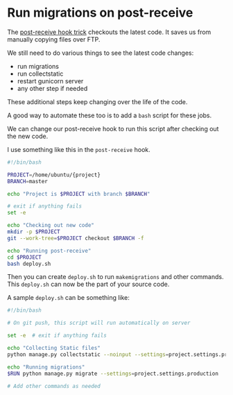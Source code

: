 # Run migrations on post-receive

The [post-receive hook trick](https://gist.github.com/noelboss/3fe13927025b89757f8fb12e9066f2fa) checkouts the latest code. It saves us from manually copying files over FTP.

We still need to do various things to see the latest code changes:
- run migrations
- run collectstatic
- restart gunicorn server
- any other step if needed

These additional steps keep changing over the life of the code.

A good way to automate these too is to add a `bash` script for these jobs.

We can change our post-receive hook to run this script after checking out the new code.

I use something like this in the `post-receive` hook.

```bash
#!/bin/bash

PROJECT=/home/ubuntu/{project}
BRANCH=master

echo "Project is $PROJECT with branch $BRANCH"

# exit if anything fails
set -e

echo "Checking out new code"
mkdir -p $PROJECT
git --work-tree=$PROJECT checkout $BRANCH -f

echo "Running post-receive"
cd $PROJECT
bash deploy.sh
```

Then you can create `deploy.sh` to run `makemigrations` and other commands. This `deploy.sh` can now be the part of your source code.

A sample `deploy.sh` can be something like:

```bash
#!/bin/bash

# On git push, this script will run automatically on server

set -e  # exit if anything fails

echo "Collecting Static files"
python manage.py collectstatic --noinput --settings=project.settings.production

echo "Running migrations"
$RUN python manage.py migrate --settings=project.settings.production

# Add other commands as needed
```
